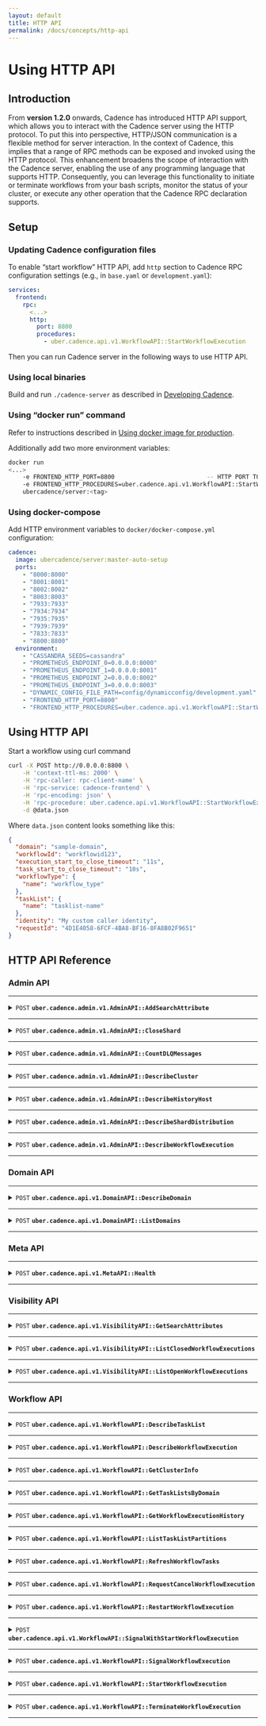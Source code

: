 ```yaml
---
layout: default
title: HTTP API
permalink: /docs/concepts/http-api
---
```


# Using HTTP API

## Introduction

From **version 1.2.0** onwards, Cadence has introduced HTTP API support, which allows you to interact with the Cadence server 
using the HTTP protocol. To put this into perspective, HTTP/JSON communication is a flexible method for server interaction. 
In the context of Cadence, this implies that a range of RPC methods can be exposed and invoked using the HTTP protocol. 
This enhancement broadens the scope of interaction with the Cadence server, enabling the use of any programming language that supports HTTP. 
Consequently, you can leverage this functionality to initiate or terminate workflows from your bash scripts, monitor the 
status of your cluster, or execute any other operation that the Cadence RPC declaration supports.

## Setup

### Updating Cadence configuration files

To enable “start workflow” HTTP API, add `http` section to Cadence RPC configuration settings (e.g., in `base.yaml` or `development.yaml`):

```yaml
services:
  frontend:
    rpc:
      <...>
      http:
        port: 8800
        procedures:
          - uber.cadence.api.v1.WorkflowAPI::StartWorkflowExecution 
```

Then you can run Cadence server in the following ways to use HTTP API.

### Using local binaries

Build and run `./cadence-server` as described in [Developing Cadence](https://github.com/uber/cadence/blob/master/CONTRIBUTING.md).

### Using “docker run” command

Refer to instructions described
in [Using docker image for production](https://github.com/uber/cadence/tree/master/docker#using-docker-image-for-production).

Additionally add two more environment variables:

```bash
docker run
<...>
    -e FRONTEND_HTTP_PORT=8800                          -- HTTP PORT TO LISTEN 
    -e FRONTEND_HTTP_PROCEDURES=uber.cadence.api.v1.WorkflowAPI::StartWorkflowExecution  -- List of API methods exposed
    ubercadence/server:<tag> 
```

### Using docker-compose

Add HTTP environment variables to `docker/docker-compose.yml` configuration:

```yaml
cadence:
  image: ubercadence/server:master-auto-setup
  ports:
    - "8000:8000"
    - "8001:8001"
    - "8002:8002"
    - "8003:8003"
    - "7933:7933"
    - "7934:7934"
    - "7935:7935"
    - "7939:7939"
    - "7833:7833"
    - "8800:8800"
  environment:
    - "CASSANDRA_SEEDS=cassandra"
    - "PROMETHEUS_ENDPOINT_0=0.0.0.0:8000"
    - "PROMETHEUS_ENDPOINT_1=0.0.0.0:8001"
    - "PROMETHEUS_ENDPOINT_2=0.0.0.0:8002"
    - "PROMETHEUS_ENDPOINT_3=0.0.0.0:8003"
    - "DYNAMIC_CONFIG_FILE_PATH=config/dynamicconfig/development.yaml"
    - "FRONTEND_HTTP_PORT=8800"
    - "FRONTEND_HTTP_PROCEDURES=uber.cadence.api.v1.WorkflowAPI::StartWorkflowExecution" 
```

## Using HTTP API

Start a workflow using curl command

```bash
curl -X POST http://0.0.0.0:8800 \
    -H 'context-ttl-ms: 2000' \
    -H 'rpc-caller: rpc-client-name' \
    -H 'rpc-service: cadence-frontend' \
    -H 'rpc-encoding: json' \
    -H 'rpc-procedure: uber.cadence.api.v1.WorkflowAPI::StartWorkflowExecution' \
    -d @data.json 
```

Where `data.json` content looks something like this:

```json
{
  "domain": "sample-domain",
  "workflowId": "workflowid123",
  "execution_start_to_close_timeout": "11s",
  "task_start_to_close_timeout": "10s",
  "workflowType": {
    "name": "workflow_type"
  },
  "taskList": {
    "name": "tasklist-name"
  },
  "identity": "My custom caller identity",
  "requestId": "4D1E4058-6FCF-4BA8-BF16-8FA8B02F9651"
} 
```

## HTTP API Reference

### Admin API

------------------------------------------------------------------------------------------

<details>
<summary><code>POST</code> <code><b>uber.cadence.admin.v1.AdminAPI::AddSearchAttribute</b></code></summary>

#### Add search attributes to whitelist

##### Headers

| name           | example                                            |
|----------------|----------------------------------------------------|
| context-ttl-ms | 2000                                               |
| rpc-caller     | curl-client                                        |
| rpc-service    | cadence-frontend                                   |
| rpc-encoding   | json                                               |
| rpc-procedure  | uber.cadence.admin.v1.AdminAPI::AddSearchAttribute |

##### Example payload

```json
{
  "search_attribute": {
    "custom_key": 1
  }
}
```

Search attribute types

| type     | value |
|----------|-------|
| String   | 1     |
| Keyword  | 2     |
| Int      | 3     |
| Double   | 4     |
| DateTime | 5     |

##### Example cURL

```bash
curl -X POST http://0.0.0.0:8800 \
    -H 'context-ttl-ms: 2000' \
    -H 'rpc-caller: curl-client' \
    -H 'rpc-service: cadence-frontend' \
    -H 'rpc-encoding: json' \
    -H 'rpc-procedure: uber.cadence.admin.v1.AdminAPI::AddSearchAttribute' \
    -d \
    '{
      "search_attribute": {
        "custom_key": 1
      }
    }'
```

##### Example successful response

HTTP code: 200

```json
{}
```

</details>

------------------------------------------------------------------------------------------

<details>
<summary><code>POST</code> <code><b>uber.cadence.admin.v1.AdminAPI::CloseShard</b></code></summary>

#### Close a shard given a shard ID

##### Headers

| name           | example                                    |
|----------------|--------------------------------------------|
| context-ttl-ms | 2000                                       |
| rpc-caller     | curl-client                                |
| rpc-service    | cadence-frontend                           |
| rpc-encoding   | json                                       |
| rpc-procedure  | uber.cadence.admin.v1.AdminAPI::CloseShard |

##### Example payload

```json
{
  "shard_id": 0
}
```

##### Example cURL

```bash
curl -X POST http://0.0.0.0:8800 \
    -H 'context-ttl-ms: 2000' \
    -H 'rpc-caller: curl-client' \
    -H 'rpc-service: cadence-frontend' \
    -H 'rpc-encoding: json' \
    -H 'rpc-procedure: uber.cadence.admin.v1.AdminAPI::CloseShard' \
    -d \
    '{ 
      "shard_id": 0
    }'
```

##### Example successful response

HTTP code: 200

```json
{}
```

</details>

------------------------------------------------------------------------------------------

<details>
<summary><code>POST</code> <code><b>uber.cadence.admin.v1.AdminAPI::CountDLQMessages</b></code></summary>

#### Count DLQ messages

##### Headers

| name           | example                                          |
|----------------|--------------------------------------------------|
| context-ttl-ms | 2000                                             |
| rpc-caller     | curl-client                                      |
| rpc-service    | cadence-frontend                                 |
| rpc-encoding   | json                                             |
| rpc-procedure  | uber.cadence.admin.v1.AdminAPI::CountDLQMessages |

##### Example payload

None

##### Example cURL

```bash
curl -X POST http://0.0.0.0:8800 \
    -H 'context-ttl-ms: 2000' \
    -H 'rpc-caller: curl-client' \
    -H 'rpc-service: cadence-frontend' \
    -H 'rpc-encoding: json' \
    -H 'rpc-procedure: uber.cadence.admin.v1.AdminAPI::CountDLQMessages'
```

##### Example successful response

HTTP code: 200

```json
{
  "history": []
}
```

</details>

------------------------------------------------------------------------------------------

<details>
<summary><code>POST</code> <code><b>uber.cadence.admin.v1.AdminAPI::DescribeCluster</b></code></summary>

#### Describe cluster information

##### Headers

| name           | example                                         |
|----------------|-------------------------------------------------|
| context-ttl-ms | 2000                                            |
| rpc-caller     | curl-client                                     |
| rpc-service    | cadence-frontend                                |
| rpc-encoding   | json                                            |
| rpc-procedure  | uber.cadence.admin.v1.AdminAPI::DescribeCluster |

##### Example payload

None

##### Example cURL

```bash
curl -X POST http://0.0.0.0:8800 \
    -H 'context-ttl-ms: 2000' \
    -H 'rpc-caller: curl-client' \
    -H 'rpc-service: cadence-frontend' \
    -H 'rpc-encoding: json' \
    -H 'rpc-procedure: uber.cadence.admin.v1.AdminAPI::DescribeCluster'
```

##### Example successful response

HTTP code: 200

```json
{
  "supportedClientVersions": {
    "goSdk": "1.7.0",
    "javaSdk": "1.5.0"
  },
  "membershipInfo": {
    "currentHost": {
      "identity": "127.0.0.1:7933"
    },
    "reachableMembers": [
      "127.0.0.1:7933",
      "127.0.0.1:7934",
      "127.0.0.1:7935",
      "127.0.0.1:7939"
    ],
    "rings": [
      {
        "role": "cadence-frontend",
        "memberCount": 1,
        "members": [
          {
            "identity": "127.0.0.1:7933"
          }
        ]
      },
      {
        "role": "cadence-history",
        "memberCount": 1,
        "members": [
          {
            "identity": "127.0.0.1:7934"
          }
        ]
      },
      {
        "role": "cadence-matching",
        "memberCount": 1,
        "members": [
          {
            "identity": "127.0.0.1:7935"
          }
        ]
      },
      {
        "role": "cadence-worker",
        "memberCount": 1,
        "members": [
          {
            "identity": "127.0.0.1:7939"
          }
        ]
      }
    ]
  },
  "persistenceInfo": {
    "historyStore": {
      "backend": "shardedNosql"
    },
    "visibilityStore": {
      "backend": "cassandra",
      "features": [
        {
          "key": "advancedVisibilityEnabled"
        }
      ]
    }
  }
}
```

</details>

------------------------------------------------------------------------------------------

<details>
<summary><code>POST</code> <code><b>uber.cadence.admin.v1.AdminAPI::DescribeHistoryHost</b></code></summary>

#### Describe internal information of history host

##### Headers

| name           | example                                             |
|----------------|-----------------------------------------------------|
| context-ttl-ms | 2000                                                |
| rpc-caller     | curl-client                                         |
| rpc-service    | cadence-frontend                                    |
| rpc-encoding   | json                                                |
| rpc-procedure  | uber.cadence.admin.v1.AdminAPI::DescribeHistoryHost |

##### Example payload

```json
{
  "host_address": "127.0.0.1:7934"
}
```

##### Example cURL

```bash
curl -X POST http://0.0.0.0:8800 \
    -H 'context-ttl-ms: 2000' \
    -H 'rpc-caller: curl-client' \
    -H 'rpc-service: cadence-frontend' \
    -H 'rpc-encoding: json' \
    -H 'rpc-procedure: uber.cadence.admin.v1.AdminAPI::DescribeHistoryHost' \
    -d \
    '{
      "host_address": "127.0.0.1:7934"
    }'
```

##### Example successful response

HTTP code: 200

```json
{
  "numberOfShards": 4,
  "domainCache": {
    "numOfItemsInCacheByID": 5,
    "numOfItemsInCacheByName": 5
  },
  "shardControllerStatus": "started",
  "address": "127.0.0.1:7934"
}
```

</details>

------------------------------------------------------------------------------------------

<details>
<summary><code>POST</code> <code><b>uber.cadence.admin.v1.AdminAPI::DescribeShardDistribution</b></code></summary>

#### List shard distribution

##### Headers

| name           | example                                                   |
|----------------|-----------------------------------------------------------|
| context-ttl-ms | 2000                                                      |
| rpc-caller     | curl-client                                               |
| rpc-service    | cadence-frontend                                          |
| rpc-encoding   | json                                                      |
| rpc-procedure  | uber.cadence.admin.v1.AdminAPI::DescribeShardDistribution |

##### Example payload

```json
{
  "page_size": 100,
  "page_id": 0
}
```

##### Example cURL

```bash
curl -X POST http://0.0.0.0:8800 \
    -H 'context-ttl-ms: 2000' \
    -H 'rpc-caller: curl-client' \
    -H 'rpc-service: cadence-frontend' \
    -H 'rpc-encoding: json' \
    -H 'rpc-procedure: uber.cadence.admin.v1.AdminAPI::DescribeShardDistribution' \
    -d \
    '{
      "page_size": 100,
      "page_id": 0
    }'
```

##### Example successful response

HTTP code: 200

```json
{
  "numberOfShards": 4,
  "shards": {
    "0": "127.0.0.1:7934",
    "1": "127.0.0.1:7934",
    "2": "127.0.0.1:7934",
    "3": "127.0.0.1:7934"
  }
}
```

</details>

------------------------------------------------------------------------------------------

<details>
<summary><code>POST</code> <code><b>uber.cadence.admin.v1.AdminAPI::DescribeWorkflowExecution</b></code></summary>

#### Describe internal information of workflow execution

##### Headers

| name           | example                                                   |
|----------------|-----------------------------------------------------------|
| context-ttl-ms | 2000                                                      |
| rpc-caller     | curl-client                                               |
| rpc-service    | cadence-frontend                                          |
| rpc-encoding   | json                                                      |
| rpc-procedure  | uber.cadence.admin.v1.AdminAPI::DescribeWorkflowExecution |

##### Example payload

```json
{
  "domain": "sample-domain",
  "workflow_execution": {
    "workflow_id": "sample-workflow-id",
    "run_id": "cc09d5dd-b2fa-46d8-b426-54c96b12d18f"
  }
}
```

`run_id` is optional and allows to describe a specific run.

##### Example cURL

```bash
curl -X POST http://0.0.0.0:8800 \
    -H 'context-ttl-ms: 2000' \
    -H 'rpc-caller: curl-client' \
    -H 'rpc-service: cadence-frontend' \
    -H 'rpc-encoding: json' \
    -H 'rpc-procedure: uber.cadence.admin.v1.AdminAPI::DescribeWorkflowExecution' \
    -d \
    '{
      "domain": "sample-domain",
      "workflow_execution": {
        "workflow_id": "sample-workflow-id",
        "run_id": "cc09d5dd-b2fa-46d8-b426-54c96b12d18f"
      }
    }' | tr -d '\'
```

##### Example successful response

HTTP code: 200

```json
{
  "shardId": 3,
  "historyAddr": "127.0.0.1:7934",
  "mutableStateInDatabase": {
    "ActivityInfos": {},
    "TimerInfos": {},
    "ChildExecutionInfos": {},
    "RequestCancelInfos": {},
    "SignalInfos": {},
    "SignalRequestedIDs": {},
    "ExecutionInfo": {
      "DomainID": "d7aff879-f524-43a8-b340-5a223a69d75b",
      "WorkflowID": "sample-workflow-id",
      "RunID": "cc09d5dd-b2fa-46d8-b426-54c96b12d18f",
      "FirstExecutionRunID": "cc09d5dd-b2fa-46d8-b426-54c96b12d18f",
      "ParentDomainID": "",
      "ParentWorkflowID": "",
      "ParentRunID": "",
      "InitiatedID": -7,
      "CompletionEventBatchID": 3,
      "CompletionEvent": null,
      "TaskList": "sample-task-list",
      "WorkflowTypeName": "sample-workflow-type",
      "WorkflowTimeout": 11,
      "DecisionStartToCloseTimeout": 10,
      "ExecutionContext": null,
      "State": 2,
      "CloseStatus": 6,
      "LastFirstEventID": 3,
      "LastEventTaskID": 8388614,
      "NextEventID": 4,
      "LastProcessedEvent": -23,
      "StartTimestamp": "2023-09-08T05:13:04.24Z",
      "LastUpdatedTimestamp": "2023-09-08T05:13:15.247Z",
      "CreateRequestID": "8049b932-6c2f-415a-9bb2-241dcf4cfc9c",
      "SignalCount": 0,
      "DecisionVersion": 0,
      "DecisionScheduleID": 2,
      "DecisionStartedID": -23,
      "DecisionRequestID": "emptyUuid",
      "DecisionTimeout": 10,
      "DecisionAttempt": 0,
      "DecisionStartedTimestamp": 0,
      "DecisionScheduledTimestamp": 1694149984240504000,
      "DecisionOriginalScheduledTimestamp": 1694149984240503000,
      "CancelRequested": false,
      "CancelRequestID": "",
      "StickyTaskList": "",
      "StickyScheduleToStartTimeout": 0,
      "ClientLibraryVersion": "",
      "ClientFeatureVersion": "",
      "ClientImpl": "",
      "AutoResetPoints": {},
      "Memo": null,
      "SearchAttributes": null,
      "PartitionConfig": null,
      "Attempt": 0,
      "HasRetryPolicy": false,
      "InitialInterval": 0,
      "BackoffCoefficient": 0,
      "MaximumInterval": 0,
      "ExpirationTime": "0001-01-01T00:00:00Z",
      "MaximumAttempts": 0,
      "NonRetriableErrors": null,
      "BranchToken": null,
      "CronSchedule": "",
      "IsCron": false,
      "ExpirationSeconds": 0
    },
    "ExecutionStats": null,
    "BufferedEvents": [],
    "VersionHistories": {
      "CurrentVersionHistoryIndex": 0,
      "Histories": [
        {
          "BranchToken": "WQsACgAAACRjYzA5ZDVkZC1iMmZhLTQ2ZDgtYjQyNi01NGM5NmIxMmQxOGYLABQAAAAkYWM5YmIwMmUtMjllYy00YWEyLTlkZGUtZWQ0YWU1NWRhMjlhDwAeDAAAAAAA",
          "Items": [
            {
              "EventID": 3,
              "Version": 0
            }
          ]
        }
      ]
    },
    "ReplicationState": null,
    "Checksum": {
      "Version": 0,
      "Flavor": 0,
      "Value": null
    }
  }
}
```

</details>

------------------------------------------------------------------------------------------

### Domain API

------------------------------------------------------------------------------------------

<details>
<summary><code>POST</code> <code><b>uber.cadence.api.v1.DomainAPI::DescribeDomain</b></code></summary>

#### Describe existing workflow domain

##### Headers

| name           | example                                       |
|----------------|-----------------------------------------------|
| context-ttl-ms | 2000                                          |
| rpc-caller     | curl-client                                   |
| rpc-service    | cadence-frontend                              |
| rpc-encoding   | json                                          |
| rpc-procedure  | uber.cadence.api.v1.DomainAPI::DescribeDomain |

##### Example payload

```json
{
  "name": "sample-domain",
  "uuid": "d7aff879-f524-43a8-b340-5a223a69d75b"
}
```

`uuid` of the domain is optional.

##### Example cURL

```bash
curl -X POST http://0.0.0.0:8800 \
    -H 'context-ttl-ms: 2000' \
    -H 'rpc-caller: curl-client' \
    -H 'rpc-service: cadence-frontend' \
    -H 'rpc-encoding: json' \
    -H 'rpc-procedure: uber.cadence.api.v1.DomainAPI::DescribeDomain' \
    -d \
    '{
      "name": "sample-domain"
    }'
```

##### Example successful response

HTTP code: 200

```json
{
  "domain": {
    "id": "d7aff879-f524-43a8-b340-5a223a69d75b",
    "name": "sample-domain",
    "status": "DOMAIN_STATUS_REGISTERED",
    "data": {},
    "workflowExecutionRetentionPeriod": "259200s",
    "badBinaries": {
      "binaries": {}
    },
    "historyArchivalStatus": "ARCHIVAL_STATUS_ENABLED",
    "historyArchivalUri": "file:///tmp/cadence_archival/development",
    "visibilityArchivalStatus": "ARCHIVAL_STATUS_ENABLED",
    "visibilityArchivalUri": "file:///tmp/cadence_vis_archival/development",
    "activeClusterName": "cluster0",
    "clusters": [
      {
        "clusterName": "cluster0"
      }
    ],
    "isGlobalDomain": true,
    "isolationGroups": {}
  }
}
```

</details>

------------------------------------------------------------------------------------------

<details>
<summary><code>POST</code> <code><b>uber.cadence.api.v1.DomainAPI::ListDomains</b></code></summary>

#### List all domains in the cluster

##### Headers

| name           | example                                    |
|----------------|--------------------------------------------|
| context-ttl-ms | 2000                                       |
| rpc-caller     | curl-client                                |
| rpc-service    | cadence-frontend                           |
| rpc-encoding   | json                                       |
| rpc-procedure  | uber.cadence.api.v1.DomainAPI::ListDomains |

##### Example payload

```json
{
  "page_size": 100
}
```

##### Example cURL

```bash
curl -X POST http://0.0.0.0:8800 \
    -H 'context-ttl-ms: 2000' \
    -H 'rpc-caller: curl-client' \
    -H 'rpc-service: cadence-frontend' \
    -H 'rpc-encoding: json' \
    -H 'rpc-procedure: uber.cadence.api.v1.DomainAPI::ListDomains' \
    -d \
    '{
      "page_size": 100
    }'
```

##### Example successful response

HTTP code: 200

```json
{
  "domains": [
    {
      "id": "3116607e-419b-4783-85fc-47726a4c3fe9",
      "name": "cadence-batcher",
      "status": "DOMAIN_STATUS_REGISTERED",
      "description": "Cadence internal system domain",
      "data": {},
      "workflowExecutionRetentionPeriod": "604800s",
      "badBinaries": {
        "binaries": {}
      },
      "historyArchivalStatus": "ARCHIVAL_STATUS_DISABLED",
      "visibilityArchivalStatus": "ARCHIVAL_STATUS_DISABLED",
      "activeClusterName": "cluster0",
      "clusters": [
        {
          "clusterName": "cluster0"
        }
      ],
      "failoverVersion": "-24",
      "isolationGroups": {}
    },
    {
      "id": "59c51119-1b41-4a28-986d-d6e377716f82",
      "name": "cadence-shadower",
      "status": "DOMAIN_STATUS_REGISTERED",
      "description": "Cadence internal system domain",
      "data": {},
      "workflowExecutionRetentionPeriod": "604800s",
      "badBinaries": {
        "binaries": {}
      },
      "historyArchivalStatus": "ARCHIVAL_STATUS_DISABLED",
      "visibilityArchivalStatus": "ARCHIVAL_STATUS_DISABLED",
      "activeClusterName": "cluster0",
      "clusters": [
        {
          "clusterName": "cluster0"
        }
      ],
      "failoverVersion": "-24",
      "isolationGroups": {}
    },
    {
      "id": "32049b68-7872-4094-8e63-d0dd59896a83",
      "name": "cadence-system",
      "status": "DOMAIN_STATUS_REGISTERED",
      "description": "cadence system workflow domain",
      "ownerEmail": "cadence-dev-group@uber.com",
      "data": {},
      "workflowExecutionRetentionPeriod": "259200s",
      "badBinaries": {
        "binaries": {}
      },
      "historyArchivalStatus": "ARCHIVAL_STATUS_DISABLED",
      "visibilityArchivalStatus": "ARCHIVAL_STATUS_DISABLED",
      "activeClusterName": "cluster0",
      "clusters": [
        {
          "clusterName": "cluster0"
        }
      ],
      "failoverVersion": "-24",
      "isolationGroups": {}
    },
    {
      "id": "d7aff879-f524-43a8-b340-5a223a69d75b",
      "name": "sample-domain",
      "status": "DOMAIN_STATUS_REGISTERED",
      "data": {},
      "workflowExecutionRetentionPeriod": "259200s",
      "badBinaries": {
        "binaries": {}
      },
      "historyArchivalStatus": "ARCHIVAL_STATUS_ENABLED",
      "historyArchivalUri": "file:///tmp/cadence_archival/development",
      "visibilityArchivalStatus": "ARCHIVAL_STATUS_ENABLED",
      "visibilityArchivalUri": "file:///tmp/cadence_vis_archival/development",
      "activeClusterName": "cluster0",
      "clusters": [
        {
          "clusterName": "cluster0"
        }
      ],
      "isGlobalDomain": true,
      "isolationGroups": {}
    }
  ],
  "nextPageToken": ""
}
```

</details>

------------------------------------------------------------------------------------------

### Meta API

------------------------------------------------------------------------------------------

<details>
<summary><code>POST</code> <code><b>uber.cadence.api.v1.MetaAPI::Health</b></code></summary>

#### Health check

##### Headers

| name           | example                             |
|----------------|-------------------------------------|
| context-ttl-ms | 2000                                |
| rpc-caller     | curl-client                         |
| rpc-service    | cadence-frontend                    |
| rpc-encoding   | json                                |
| rpc-procedure  | uber.cadence.api.v1.MetaAPI::Health |

##### Example payload

None

##### Example cURL

```bash
curl -X POST http://0.0.0.0:8800 \
  -H 'context-ttl-ms: 2000' \
  -H 'rpc-caller: curl-client' \
  -H 'rpc-service: cadence-frontend' \
  -H 'rpc-encoding: json' \
  -H 'rpc-procedure: uber.cadence.api.v1.MetaAPI::Health'
```

##### Example successful response

HTTP code: 200

```json
{
  "ok": true,
  "message": "OK"
}
```

</details>

------------------------------------------------------------------------------------------

### Visibility API

------------------------------------------------------------------------------------------

<details>
<summary><code>POST</code> <code><b>uber.cadence.api.v1.VisibilityAPI::GetSearchAttributes</b></code></summary>

#### Get search attributes

##### Headers

| name           | example                                                |
|----------------|--------------------------------------------------------|
| context-ttl-ms | 2000                                                   |
| rpc-caller     | curl-client                                            |
| rpc-service    | cadence-frontend                                       |
| rpc-encoding   | json                                                   |
| rpc-procedure  | uber.cadence.api.v1.VisibilityAPI::GetSearchAttributes |

##### Example payload

None

##### Example cURL

```bash
curl -X POST http://0.0.0.0:8800 \
  -H 'context-ttl-ms: 2000' \
  -H 'rpc-caller: curl-client' \
  -H 'rpc-service: cadence-frontend' \
  -H 'rpc-encoding: json' \
  -H 'rpc-procedure: uber.cadence.api.v1.VisibilityAPI::GetSearchAttributes'
```

##### Example successful response

HTTP code: 200

```json
{
  "keys": {
    "BinaryChecksums": "INDEXED_VALUE_TYPE_KEYWORD",
    "CadenceChangeVersion": "INDEXED_VALUE_TYPE_KEYWORD",
    "CloseStatus": "INDEXED_VALUE_TYPE_INT",
    "CloseTime": "INDEXED_VALUE_TYPE_INT",
    "CustomBoolField": "INDEXED_VALUE_TYPE_BOOL",
    "CustomDatetimeField": "INDEXED_VALUE_TYPE_DATETIME",
    "CustomDomain": "INDEXED_VALUE_TYPE_KEYWORD",
    "CustomDoubleField": "INDEXED_VALUE_TYPE_DOUBLE",
    "CustomIntField": "INDEXED_VALUE_TYPE_INT",
    "CustomKeywordField": "INDEXED_VALUE_TYPE_KEYWORD",
    "CustomStringField": "INDEXED_VALUE_TYPE_STRING",
    "DomainID": "INDEXED_VALUE_TYPE_KEYWORD",
    "ExecutionTime": "INDEXED_VALUE_TYPE_INT",
    "HistoryLength": "INDEXED_VALUE_TYPE_INT",
    "IsCron": "INDEXED_VALUE_TYPE_KEYWORD",
    "NewKey": "INDEXED_VALUE_TYPE_KEYWORD",
    "NumClusters": "INDEXED_VALUE_TYPE_INT",
    "Operator": "INDEXED_VALUE_TYPE_KEYWORD",
    "Passed": "INDEXED_VALUE_TYPE_BOOL",
    "RolloutID": "INDEXED_VALUE_TYPE_KEYWORD",
    "RunID": "INDEXED_VALUE_TYPE_KEYWORD",
    "ShardID": "INDEXED_VALUE_TYPE_INT",
    "StartTime": "INDEXED_VALUE_TYPE_INT",
    "TaskList": "INDEXED_VALUE_TYPE_KEYWORD",
    "TestNewKey": "INDEXED_VALUE_TYPE_STRING",
    "UpdateTime": "INDEXED_VALUE_TYPE_INT",
    "WorkflowID": "INDEXED_VALUE_TYPE_KEYWORD",
    "WorkflowType": "INDEXED_VALUE_TYPE_KEYWORD",
    "addon": "INDEXED_VALUE_TYPE_KEYWORD",
    "addon-type": "INDEXED_VALUE_TYPE_KEYWORD",
    "environment": "INDEXED_VALUE_TYPE_KEYWORD",
    "project": "INDEXED_VALUE_TYPE_KEYWORD",
    "service": "INDEXED_VALUE_TYPE_KEYWORD",
    "user": "INDEXED_VALUE_TYPE_KEYWORD"
  }
}
```

</details>

------------------------------------------------------------------------------------------

<details>
<summary><code>POST</code> <code><b>uber.cadence.api.v1.VisibilityAPI::ListClosedWorkflowExecutions</b></code></summary>

#### List closed workflow executions in a domain

##### Headers

| name           | example                                                         |
|----------------|-----------------------------------------------------------------|
| context-ttl-ms | 2000                                                            |
| rpc-caller     | curl-client                                                     |
| rpc-service    | cadence-frontend                                                |
| rpc-encoding   | json                                                            |
| rpc-procedure  | uber.cadence.api.v1.VisibilityAPI::ListClosedWorkflowExecutions |

##### Example payloads

`startTimeFilter` is required while `executionFilter` and `typeFilter` are optional.

```json
{
  "domain": "sample-domain",
  "start_time_filter": {
    "earliest_time": "2023-01-01T00:00:00Z",
    "latest_time": "2023-12-31T00:00:00Z"
  }
}
```

```json
{
  "domain": "sample-domain",
  "start_time_filter": {
    "earliest_time": "2023-01-01T00:00:00Z",
    "latest_time": "2023-12-31T00:00:00Z"
  },
  "execution_filter": {
    "workflow_id": "sample-workflow-id",
    "run_id": "71c3d47b-454a-4315-97c7-15355140094b"
  }
}
```

```json
{
  "domain": "sample-domain",
  "start_time_filter": {
    "earliest_time": "2023-01-01T00:00:00Z",
    "latest_time": "2023-12-31T00:00:00Z"
  },
  "type_filter": {
    "name": "sample-workflow-type"
  }
}
```

##### Example cURL

```bash
curl -X POST http://0.0.0.0:8800 \
    -H 'context-ttl-ms: 2000' \
    -H 'rpc-caller: curl-client' \
    -H 'rpc-service: cadence-frontend' \
    -H 'rpc-encoding: json' \
    -H 'rpc-procedure: uber.cadence.api.v1.VisibilityAPI::ListClosedWorkflowExecutions' \
    -d \
    '{
      "domain": "sample-domain",
      "start_time_filter": {
        "earliest_time": "2023-01-01T00:00:00Z",
        "latest_time": "2023-12-31T00:00:00Z"
      }
    }'
```

##### Example successful response

HTTP code: 200

```json
{
  "executions": [
    {
      "workflowExecution": {
        "workflowId": "sample-workflow-id",
        "runId": "71c3d47b-454a-4315-97c7-15355140094b"
      },
      "type": {
        "name": "sample-workflow-type"
      },
      "startTime": "2023-09-08T06:31:18.778Z",
      "closeTime": "2023-09-08T06:32:18.782Z",
      "closeStatus": "WORKFLOW_EXECUTION_CLOSE_STATUS_TIMED_OUT",
      "historyLength": "5",
      "executionTime": "2023-09-08T06:31:18.778Z",
      "memo": {},
      "searchAttributes": {
        "indexedFields": {}
      },
      "taskList": "sample-task-list"
    }
  ],
  "nextPageToken": ""
}
```

</details>

------------------------------------------------------------------------------------------

<details>
<summary><code>POST</code> <code><b>uber.cadence.api.v1.VisibilityAPI::ListOpenWorkflowExecutions</b></code></summary>

#### List open workflow executions in a domain

##### Headers

| name           | example                                                       |
|----------------|---------------------------------------------------------------|
| context-ttl-ms | 2000                                                          |
| rpc-caller     | curl-client                                                   |
| rpc-service    | cadence-frontend                                              |
| rpc-encoding   | json                                                          |
| rpc-procedure  | uber.cadence.api.v1.VisibilityAPI::ListOpenWorkflowExecutions |

##### Example payloads

`startTimeFilter` is required while `executionFilter` and `typeFilter` are optional.

```json
{
  "domain": "sample-domain",
  "start_time_filter": {
    "earliest_time": "2023-01-01T00:00:00Z",
    "latest_time": "2023-12-31T00:00:00Z"
  }
}
```

```json
{
  "domain": "sample-domain",
  "start_time_filter": {
    "earliest_time": "2023-01-01T00:00:00Z",
    "latest_time": "2023-12-31T00:00:00Z"
  },
  "execution_filter": {
    "workflow_id": "sample-workflow-id",
    "run_id": "71c3d47b-454a-4315-97c7-15355140094b"
  }
}
```

```json
{
  "domain": "sample-domain",
  "start_time_filter": {
    "earliest_time": "2023-01-01T00:00:00Z",
    "latest_time": "2023-12-31T00:00:00Z"
  },
  "type_filter": {
    "name": "sample-workflow-type"
  }
}
```

##### Example cURL

```bash
curl -X POST http://0.0.0.0:8800 \
  -H 'context-ttl-ms: 2000' \
  -H 'rpc-caller: curl-client' \
  -H 'rpc-service: cadence-frontend' \
  -H 'rpc-encoding: json' \
  -H 'rpc-procedure: uber.cadence.api.v1.VisibilityAPI::ListOpenWorkflowExecutions' \
  -d \
  '{
    "domain": "sample-domain",
    "start_time_filter": {
      "earliest_time": "2023-01-01T00:00:00Z",
      "latest_time": "2023-12-31T00:00:00Z"
    }
  }'
```

##### Example successful response

HTTP code: 200

```json
{
  "executions": [
    {
      "workflowExecution": {
        "workflowId": "sample-workflow-id",
        "runId": "5dbabeeb-82a2-41ed-bf55-dc732a4d46ce"
      },
      "type": {
        "name": "sample-workflow-type"
      },
      "startTime": "2023-09-12T02:17:46.596Z",
      "executionTime": "2023-09-12T02:17:46.596Z",
      "memo": {},
      "searchAttributes": {
        "indexedFields": {}
      },
      "taskList": "sample-task-list"
    }
  ],
  "nextPageToken": ""
}
```

</details>

------------------------------------------------------------------------------------------

### Workflow API

------------------------------------------------------------------------------------------

<details>
<summary><code>POST</code> <code><b>uber.cadence.api.v1.WorkflowAPI::DescribeTaskList</b></code></summary>

#### Describe pollers info of tasklist

##### Headers

| name           | example                                           |
|----------------|---------------------------------------------------|
| context-ttl-ms | 2000                                              |
| rpc-caller     | curl-client                                       |
| rpc-service    | cadence-frontend                                  |
| rpc-encoding   | json                                              |
| rpc-procedure  | uber.cadence.api.v1.WorkflowAPI::DescribeTaskList |

##### Example payload

```json
{
  "domain": "sample-domain",
  "task_list": {
    "name": "sample-task-list",
    "kind": 1
  },
  "task_list_type": 1,
  "include_task_list_status": true
}
```

`task_list` kind is optional.

Task list kinds

| type               | value |
|--------------------|-------|
| TaskListKindNormal | 1     |
| TaskListKindSticky | 2     |

Task list types

| type                 | value |
|----------------------|-------|
| TaskListTypeDecision | 1     |
| TaskListTypeActivity | 2     |

##### Example cURL

```bash
curl -X POST http://0.0.0.0:8800 \
    -H 'context-ttl-ms: 2000' \
    -H 'rpc-caller: curl-client' \
    -H 'rpc-service: cadence-frontend' \
    -H 'rpc-encoding: json' \
    -H 'rpc-procedure: uber.cadence.api.v1.WorkflowAPI::DescribeTaskList' \
    -d \
    '{
      "domain": "sample-domain",
      "task_list": {
        "name": "sample-task-list",
        "kind": 1
      },
      "task_list_type": 1,
      "include_task_list_status": true
    }'
```

##### Example successful response

HTTP code: 200

```json
{
  "taskListStatus": {
    "readLevel": "200000",
    "ratePerSecond": 100000,
    "taskIdBlock": {
      "startId": "200001",
      "endId": "300000"
    }
  }
}
```

</details>

------------------------------------------------------------------------------------------

<details>
<summary><code>POST</code> <code><b>uber.cadence.api.v1.WorkflowAPI::DescribeWorkflowExecution</b></code></summary>

#### Describe a workflow execution

##### Headers

| name           | example                                                    |
|----------------|------------------------------------------------------------|
| context-ttl-ms | 2000                                                       |
| rpc-caller     | curl-client                                                |
| rpc-service    | cadence-frontend                                           |
| rpc-encoding   | json                                                       |
| rpc-procedure  | uber.cadence.api.v1.WorkflowAPI::DescribeWorkflowExecution |

##### Example payload

```json
{
  "domain": "sample-domain",
  "workflow_execution": {
    "workflow_id": "sample-workflow-id",
    "run_id": "5dbabeeb-82a2-41ed-bf55-dc732a4d46ce"
  }
}
```

`run_id` is optional and allows to describe a specific run.

##### Example cURL

```bash
curl -X POST http://0.0.0.0:8800 \
  -H 'context-ttl-ms: 2000' \
  -H 'rpc-caller: curl-client' \
  -H 'rpc-service: cadence-frontend' \
  -H 'rpc-encoding: json' \
  -H 'rpc-procedure: uber.cadence.api.v1.WorkflowAPI::DescribeWorkflowExecution' \
  -d \
  '{
    "domain": "sample-domain",
    "workflow_execution": {
      "workflow_id": "sample-workflow-id",
      "run_id": "5dbabeeb-82a2-41ed-bf55-dc732a4d46ce"
    }
  }'
```

##### Example successful response

HTTP code: 200

```json
{
  "executionConfiguration": {
    "taskList": {
      "name": "sample-task-list"
    },
    "executionStartToCloseTimeout": "11s",
    "taskStartToCloseTimeout": "10s"
  },
  "workflowExecutionInfo": {
    "workflowExecution": {
      "workflowId": "sample-workflow-id",
      "runId": "5dbabeeb-82a2-41ed-bf55-dc732a4d46ce"
    },
    "type": {
      "name": "sample-workflow-type"
    },
    "startTime": "2023-09-12T02:17:46.596Z",
    "closeTime": "2023-09-12T02:17:57.602707Z",
    "closeStatus": "WORKFLOW_EXECUTION_CLOSE_STATUS_TIMED_OUT",
    "historyLength": "3",
    "executionTime": "2023-09-12T02:17:46.596Z",
    "memo": {},
    "searchAttributes": {},
    "autoResetPoints": {}
  },
  "pendingDecision": {
    "state": "PENDING_DECISION_STATE_SCHEDULED",
    "scheduledTime": "2023-09-12T02:17:46.596982Z",
    "originalScheduledTime": "2023-09-12T02:17:46.596982Z"
  }
}
```

</details>

------------------------------------------------------------------------------------------

<details>
<summary><code>POST</code> <code><b>uber.cadence.api.v1.WorkflowAPI::GetClusterInfo</b></code></summary>

#### Get supported client versions for the cluster

##### Headers

| name           | example                                         |
|----------------|-------------------------------------------------|
| context-ttl-ms | 2000                                            |
| rpc-caller     | curl-client                                     |
| rpc-service    | cadence-frontend                                |
| rpc-encoding   | json                                            |
| rpc-procedure  | uber.cadence.api.v1.WorkflowAPI::GetClusterInfo |

##### Example payload

None

##### Example cURL

```bash
curl -X POST http://0.0.0.0:8800 \
  -H 'context-ttl-ms: 2000' \
  -H 'rpc-caller: curl-client' \
  -H 'rpc-service: cadence-frontend' \
  -H 'rpc-encoding: json' \
  -H 'rpc-procedure: uber.cadence.api.v1.WorkflowAPI::GetClusterInfo'
```

##### Example successful response

HTTP code: 200

```json
{
  "supportedClientVersions": {
    "goSdk": "1.7.0",
    "javaSdk": "1.5.0"
  }
}
```

</details>

------------------------------------------------------------------------------------------

<details>
<summary><code>POST</code> <code><b>uber.cadence.api.v1.WorkflowAPI::GetTaskListsByDomain</b></code></summary>

#### Get the task lists in a domain

##### Headers

| name           | example                                               |
|----------------|-------------------------------------------------------|
| context-ttl-ms | 2000                                                  |
| rpc-caller     | curl-client                                           |
| rpc-service    | cadence-frontend                                      |
| rpc-encoding   | json                                                  |
| rpc-procedure  | uber.cadence.api.v1.WorkflowAPI::GetTaskListsByDomain |

##### Example payload

```json
{
  "domain": "sample-domain"
}
```

##### Example cURL

```bash
curl -X POST http://0.0.0.0:8800 \
    -H 'context-ttl-ms: 2000' \
    -H 'rpc-caller: curl-client' \
    -H 'rpc-service: cadence-frontend' \
    -H 'rpc-encoding: json' \
    -H 'rpc-procedure: uber.cadence.api.v1.WorkflowAPI::GetTaskListsByDomain' \
    -d \
    '{
      "domain": "sample-domain"
    }'
```

##### Example successful response

HTTP code: 200

```json
{
  "decisionTaskListMap": {},
  "activityTaskListMap": {}
}
```

</details>

------------------------------------------------------------------------------------------

<details>
<summary><code>POST</code> <code><b>uber.cadence.api.v1.WorkflowAPI::GetWorkflowExecutionHistory</b></code></summary>

#### Get the history of workflow executions

##### Headers

| name           | example                                                      |
|----------------|--------------------------------------------------------------|
| context-ttl-ms | 2000                                                         |
| rpc-caller     | curl-client                                                  |
| rpc-service    | cadence-frontend                                             |
| rpc-encoding   | json                                                         |
| rpc-procedure  | uber.cadence.api.v1.WorkflowAPI::GetWorkflowExecutionHistory |

##### Example payload

```json
{
  "domain": "sample-domain",
  "workflow_execution": {
    "workflow_id": "sample-workflow-id"
  }
}
```

##### Example cURL

```bash
curl -X POST http://0.0.0.0:8800 \
    -H 'context-ttl-ms: 2000' \
    -H 'rpc-caller: curl-client' \
    -H 'rpc-service: cadence-frontend' \
    -H 'rpc-encoding: json' \
    -H 'rpc-procedure: uber.cadence.api.v1.WorkflowAPI::GetWorkflowExecutionHistory' \
    -d \
    '{
      "domain": "sample-domain",
      "workflow_execution": {
        "workflow_id": "sample-workflow-id"
      }
    }'
```

##### Example successful response

HTTP code: 200

```json
{
  "history": {
    "events": [
      {
        "eventId": "1",
        "eventTime": "2023-09-12T05:34:46.107550Z",
        "taskId": "9437321",
        "workflowExecutionStartedEventAttributes": {
          "workflowType": {
            "name": "sample-workflow-type"
          },
          "taskList": {
            "name": "sample-task-list"
          },
          "input": {
            "data": "IkN1cmwhIg=="
          },
          "executionStartToCloseTimeout": "61s",
          "taskStartToCloseTimeout": "60s",
          "originalExecutionRunId": "fd7c2283-79dd-458c-8306-e2d1d8217613",
          "identity": "client-name-visible-in-history",
          "firstExecutionRunId": "fd7c2283-79dd-458c-8306-e2d1d8217613",
          "firstDecisionTaskBackoff": "0s"
        }
      },
      {
        "eventId": "2",
        "eventTime": "2023-09-12T05:34:46.107565Z",
        "taskId": "9437322",
        "decisionTaskScheduledEventAttributes": {
          "taskList": {
            "name": "sample-task-list"
          },
          "startToCloseTimeout": "60s"
        }
      },
      {
        "eventId": "3",
        "eventTime": "2023-09-12T05:34:59.184511Z",
        "taskId": "9437330",
        "workflowExecutionCancelRequestedEventAttributes": {
          "cause": "dummy",
          "identity": "client-name-visible-in-history"
        }
      },
      {
        "eventId": "4",
        "eventTime": "2023-09-12T05:35:47.112156Z",
        "taskId": "9437332",
        "workflowExecutionTimedOutEventAttributes": {
          "timeoutType": "TIMEOUT_TYPE_START_TO_CLOSE"
        }
      }
    ]
  }
}
```

</details>

------------------------------------------------------------------------------------------

<details>
<summary><code>POST</code> <code><b>uber.cadence.api.v1.WorkflowAPI::ListTaskListPartitions</b></code></summary>

#### List all the task list partitions and the hostname for partitions

##### Headers

| name           | example                                                 |
|----------------|---------------------------------------------------------|
| context-ttl-ms | 2000                                                    |
| rpc-caller     | curl-client                                             |
| rpc-service    | cadence-frontend                                        |
| rpc-encoding   | json                                                    |
| rpc-procedure  | uber.cadence.api.v1.WorkflowAPI::ListTaskListPartitions |

##### Example payload

```json
{
  "domain": "sample-domain",
  "task_list": {
    "name": "sample-task-list"
  }
}
```

##### Example cURL

```bash
curl -X POST http://0.0.0.0:8800 \
    -H 'context-ttl-ms: 2000' \
    -H 'rpc-caller: curl-client' \
    -H 'rpc-service: cadence-frontend' \
    -H 'rpc-encoding: json' \
    -H 'rpc-procedure: uber.cadence.api.v1.WorkflowAPI::ListTaskListPartitions' \
    -d \
    '{
      "domain": "sample-domain",
      "task_list": {
        "name": "sample-task-list"
      }
    }'
```

##### Example successful response

HTTP code: 200

```json
{
  "activityTaskListPartitions": [
    {
      "key": "sample-task-list",
      "ownerHostName": "127.0.0.1:7935"
    }
  ],
  "decisionTaskListPartitions": [
    {
      "key": "sample-task-list",
      "ownerHostName": "127.0.0.1:7935"
    }
  ]
}
```

</details>

------------------------------------------------------------------------------------------

<details>
<summary><code>POST</code> <code><b>uber.cadence.api.v1.WorkflowAPI::RefreshWorkflowTasks</b></code></summary>

#### Refresh all the tasks of a workflow

##### Headers

| name           | example                                               |
|----------------|-------------------------------------------------------|
| context-ttl-ms | 2000                                                  |
| rpc-caller     | curl-client                                           |
| rpc-service    | cadence-frontend                                      |
| rpc-encoding   | json                                                  |
| rpc-procedure  | uber.cadence.api.v1.WorkflowAPI::RefreshWorkflowTasks |

##### Example payload

```json
{
  "domain": "sample-domain",
  "workflow_execution": {
    "workflow_id": "sample-workflow-id",
    "run_id": "b7973fb8-2229-4fe7-ad70-c919c1ae8774"
  }
}
```

##### Example cURL

```bash
curl -X POST http://0.0.0.0:8800 \
    -H 'context-ttl-ms: 2000' \
    -H 'rpc-caller: curl-client' \
    -H 'rpc-service: cadence-frontend' \
    -H 'rpc-encoding: json' \
    -H 'rpc-procedure: uber.cadence.api.v1.WorkflowAPI::RefreshWorkflowTasks' \
    -d \
    '{
      "domain": "sample-domain",
      "workflow_execution": {
        "workflow_id": "sample-workflow-id",
        "run_id": "b7973fb8-2229-4fe7-ad70-c919c1ae8774"
      }
    }'
```

##### Example successful response

HTTP code: 200

```json
{}
```

</details>

------------------------------------------------------------------------------------------

<details>
<summary><code>POST</code> <code><b>uber.cadence.api.v1.WorkflowAPI::RequestCancelWorkflowExecution</b></code></summary>

#### Cancel a workflow execution

##### Headers

| name           | example                                                         |
|----------------|-----------------------------------------------------------------|
| context-ttl-ms | 2000                                                            |
| rpc-caller     | curl-client                                                     |
| rpc-service    | cadence-frontend                                                |
| rpc-encoding   | json                                                            |
| rpc-procedure  | uber.cadence.api.v1.WorkflowAPI::RequestCancelWorkflowExecution |

##### Example payload

```json
{
  "domain": "sample-domain",
  "workflow_execution": {
    "workflow_id": "sample-workflow-id",
    "run_id": "b7973fb8-2229-4fe7-ad70-c919c1ae8774"
  },
  "request_id": "8049B932-6C2F-415A-9BB2-241DCF4CFC9C",
  "cause": "dummy",
  "identity": "client-name-visible-in-history",
  "first_execution_run_id": "b7973fb8-2229-4fe7-ad70-c919c1ae8774"
}
```

##### Example cURL

```bash
curl -X POST http://0.0.0.0:8800 \
    -H 'context-ttl-ms: 2000' \
    -H 'rpc-caller: curl-client' \
    -H 'rpc-service: cadence-frontend' \
    -H 'rpc-encoding: json' \
    -H 'rpc-procedure: uber.cadence.api.v1.WorkflowAPI::RequestCancelWorkflowExecution' \
    -d \
    '{
      "domain": "sample-domain",
      "workflow_execution": {
        "workflow_id": "sample-workflow-id",
        "run_id": "fd7c2283-79dd-458c-8306-e2d1d8217613"
      },
      "request_id": "8049B932-6C2F-415A-9BB2-241DCF4CFC9C",
      "cause": "dummy",
      "identity": "client-name-visible-in-history",
      "first_execution_run_id": "fd7c2283-79dd-458c-8306-e2d1d8217613"
    }'
```

##### Example successful response

HTTP code: 200

```json
{}
```

</details>

------------------------------------------------------------------------------------------

<details>
<summary><code>POST</code> <code><b>uber.cadence.api.v1.WorkflowAPI::RestartWorkflowExecution</b></code></summary>

#### Restart a previous workflow execution

##### Headers

| name           | example                                                   |
|----------------|-----------------------------------------------------------|
| context-ttl-ms | 2000                                                      |
| rpc-caller     | curl-client                                               |
| rpc-service    | cadence-frontend                                          |
| rpc-encoding   | json                                                      |
| rpc-procedure  | uber.cadence.api.v1.WorkflowAPI::RestartWorkflowExecution |

##### Example payload

```json
{
  "domain": "sample-domain",
  "workflow_execution": {
    "workflow_id": "sample-workflow-id",
    "run_id": "0f95ad5b-03bc-4c6b-8cf0-1f3ea08eb86a"
  },
  "identity": "client-name-visible-in-history",
  "reason": "dummy"
}
```

##### Example cURL

```bash
curl -X POST http://0.0.0.0:8800 \
    -H 'context-ttl-ms: 2000' \
    -H 'rpc-caller: curl-client' \
    -H 'rpc-service: cadence-frontend' \
    -H 'rpc-encoding: json' \
    -H 'rpc-procedure: uber.cadence.api.v1.WorkflowAPI::RestartWorkflowExecution' \
    -d \
    '{
      "domain": "sample-domain",
      "workflow_execution": {
        "workflow_id": "sample-workflow-id",
        "run_id": "0f95ad5b-03bc-4c6b-8cf0-1f3ea08eb86a"
      },
      "identity": "client-name-visible-in-history",
      "reason": "dummy"
    }'
```

##### Example successful response

HTTP code: 200

```json
{
  "runId": "82914458-3221-42b4-ae54-2e66dff864f7"
}
```

</details>

------------------------------------------------------------------------------------------

<details>
<summary><code>POST</code> <code><b>uber.cadence.api.v1.WorkflowAPI::SignalWithStartWorkflowExecution</b></code></summary>

#### Signal the current open workflow if exists, or attempt to start a new run based on IDResuePolicy and signals it

##### Headers

| name           | example                                                           |
|----------------|-------------------------------------------------------------------|
| context-ttl-ms | 2000                                                              |
| rpc-caller     | curl-client                                                       |
| rpc-service    | cadence-frontend                                                  |
| rpc-encoding   | json                                                              |
| rpc-procedure  | uber.cadence.api.v1.WorkflowAPI::SignalWithStartWorkflowExecution |

##### Example payload

```json
{
  "start_request": {
    "domain": "sample-domain",
    "workflow_id": "sample-workflow-id",
    "execution_start_to_close_timeout": "61s",
    "task_start_to_close_timeout": "60s",
    "workflow_type": {
      "name": "sample-workflow-type"
    },
    "task_list": {
      "name": "sample-task-list"
    },
    "identity": "client-name-visible-in-history",
    "request_id": "8049B932-6C2F-415A-9BB2-241DCF4CFC9C",
    "input": {
      "data": "IkN1cmwhIg=="
    }
  },
  "signal_name": "channelA",
  "signal_input": {
    "data": "MTA="
  }
}
```

##### Example cURL

```bash
curl -X POST http://0.0.0.0:8800 \
    -H 'context-ttl-ms: 2000' \
    -H 'rpc-caller: curl-client' \
    -H 'rpc-service: cadence-frontend' \
    -H 'rpc-encoding: json' \
    -H 'rpc-procedure: uber.cadence.api.v1.WorkflowAPI::SignalWithStartWorkflowExecution' \
    -d \
    '{
      "start_request": {
        "domain": "sample-domain",
        "workflow_id": "sample-workflow-id",
        "execution_start_to_close_timeout": "61s",
        "task_start_to_close_timeout": "60s",
        "workflow_type": {
          "name": "sample-workflow-type"
        },
        "task_list": {
          "name": "sample-task-list"
        },
        "identity": "client-name-visible-in-history",
        "request_id": "8049B932-6C2F-415A-9BB2-241DCF4CFC9C",
        "input": {
          "data": "IkN1cmwhIg=="
        }
      },
      "signal_name": "channelA",
      "signal_input": {
        "data": "MTA="
      }
    }'
```

##### Example successful response

HTTP code: 200

```json
{
  "runId": "cc09d5dd-b2fa-46d8-b426-54c96b12d18f"
}
```

</details>

------------------------------------------------------------------------------------------

<details>
<summary><code>POST</code> <code><b>uber.cadence.api.v1.WorkflowAPI::SignalWorkflowExecution</b></code></summary>

#### Signal a workflow execution

##### Headers

| name           | example                                                  |
|----------------|----------------------------------------------------------|
| context-ttl-ms | 2000                                                     |
| rpc-caller     | curl-client                                              |
| rpc-service    | cadence-frontend                                         |
| rpc-encoding   | json                                                     |
| rpc-procedure  | uber.cadence.api.v1.WorkflowAPI::SignalWorkflowExecution |

##### Example payload

```json
{
  "domain": "sample-domain",
  "workflow_execution": {
    "workflow_id": "sample-workflow-id",
    "run_id": "cc09d5dd-b2fa-46d8-b426-54c96b12d18f"
  },
  "signal_name": "channelA",
  "signal_input": {
    "data": "MTA="
  }
}
```

`run_id` is optional and allows to signal a specific run.

##### Example cURL

```bash
curl -X POST http://0.0.0.0:8800 \
    -H 'context-ttl-ms: 2000' \
    -H 'rpc-caller: curl-client' \
    -H 'rpc-service: cadence-frontend' \
    -H 'rpc-encoding: json' \
    -H 'rpc-procedure: uber.cadence.api.v1.WorkflowAPI::SignalWorkflowExecution' \
    -d \
    '{
      "domain": "sample-domain",
      "workflow_execution": {
        "workflow_id": "sample-workflow-id"
      },
      "signal_name": "channelA",
      "signal_input": {
        "data": "MTA="
      }
    }'
```

##### Example successful response

HTTP code: 200

```json
{}
```

</details>

------------------------------------------------------------------------------------------

<details>
<summary><code>POST</code> <code><b>uber.cadence.api.v1.WorkflowAPI::StartWorkflowExecution</b></code></summary>

#### Start a new workflow execution

##### Headers

| name           | example                                                 |
|----------------|---------------------------------------------------------|
| context-ttl-ms | 2000                                                    |
| rpc-caller     | curl-client                                             |
| rpc-service    | cadence-frontend                                        |
| rpc-encoding   | json                                                    |
| rpc-procedure  | uber.cadence.api.v1.WorkflowAPI::StartWorkflowExecution |

##### Example payload

```json
{
  "domain": "sample-domain",
  "workflow_id": "sample-workflow-id",
  "execution_start_to_close_timeout": "61s",
  "task_start_to_close_timeout": "60s",
  "workflow_type": {
    "name": "sample-workflow-type"
  },
  "task_list": {
    "name": "sample-task-list"
  },
  "identity": "client-name-visible-in-history",
  "request_id": "8049B932-6C2F-415A-9BB2-241DCF4CFC9C",
  "input": {
    "data": "IkN1cmwhIg=="
  }
}
```

##### Example cURL

```bash
curl -X POST http://0.0.0.0:8800 \
    -H 'context-ttl-ms: 2000' \
    -H 'rpc-caller: curl-client' \
    -H 'rpc-service: cadence-frontend' \
    -H 'rpc-encoding: json' \
    -H 'rpc-procedure: uber.cadence.api.v1.WorkflowAPI::StartWorkflowExecution' \
    -d \
    '{
      "domain": "sample-domain",
      "workflow_id": "sample-workflow-id",
      "execution_start_to_close_timeout": "61s",
      "task_start_to_close_timeout": "60s",
      "workflow_type": {
        "name": "sample-workflow-type"
      },
      "task_list": {
        "name": "sample-task-list"
      },
      "identity": "client-name-visible-in-history",
      "request_id": "8049B932-6C2F-415A-9BB2-241DCF4CFC9C",
      "input": {
        "data": "IkN1cmwhIg=="
      }
    }'
```

##### Example successful response

HTTP code: 200

```json
{
  "runId": "cc09d5dd-b2fa-46d8-b426-54c96b12d18f"
}
```

</details>

------------------------------------------------------------------------------------------

<details>
<summary><code>POST</code> <code><b>uber.cadence.api.v1.WorkflowAPI::TerminateWorkflowExecution</b></code></summary>

#### Terminate a new workflow execution

##### Headers

| name           | example                                                     |
|----------------|-------------------------------------------------------------|
| context-ttl-ms | 2000                                                        |
| rpc-caller     | curl-client                                                 |
| rpc-service    | cadence-frontend                                            |
| rpc-encoding   | json                                                        |
| rpc-procedure  | uber.cadence.api.v1.WorkflowAPI::TerminateWorkflowExecution |

##### Example payloads

```json
{
  "domain": "sample-domain",
  "workflow_execution": {
    "workflow_id": "sample-workflow-id"
  }
}
```

```json
{
  "domain": "sample-domain",
  "workflow_execution": {
    "workflow_id": "sample-workflow-id",
    "run_id": "0f95ad5b-03bc-4c6b-8cf0-1f3ea08eb86a"
  },
  "reason": "dummy",
  "identity": "client-name-visible-in-history",
  "first_execution_run_id": "0f95ad5b-03bc-4c6b-8cf0-1f3ea08eb86a"
}
```

##### Example cURL

```bash
curl -X POST http://0.0.0.0:8800 \
    -H 'context-ttl-ms: 2000' \
    -H 'rpc-caller: curl-client' \
    -H 'rpc-service: cadence-frontend' \
    -H 'rpc-encoding: json' \
    -H 'rpc-procedure: uber.cadence.api.v1.WorkflowAPI::TerminateWorkflowExecution' \
    -d \
    '{
      "domain": "sample-domain",
      "workflow_execution": {
        "workflow_id": "sample-workflow-id"
      }
    }'
```

##### Example successful response

HTTP code: 200

```json
{}
```

</details>

------------------------------------------------------------------------------------------
